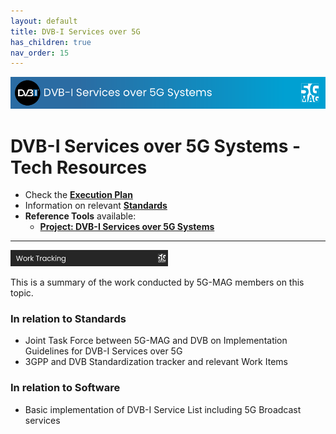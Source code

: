 ```yaml
---
layout: default
title: DVB-I Services over 5G
has_children: true
nav_order: 15
---
```


<img src="../assets/images/Banner_DVBI.png" /> 

# DVB-I Services over 5G Systems - Tech Resources

* Check the [**Execution Plan**](https://github.com/orgs/5G-MAG/projects/44/views/17)
* Information on relevant [**Standards**](https://5g-mag.github.io/Standards/pages/dvb-i-5g.html)
* **Reference Tools** available:
   * [**Project: DVB-I Services over 5G Systems**](https://5g-mag.github.io/Getting-Started/pages/dvbi-over-5g/)

---

<img src="../assets/images/Banner_WorkTracking.png" width="50%" /> 

This is a summary of the work conducted by 5G-MAG members on this topic.

### In relation to Standards
* Joint Task Force between 5G-MAG and DVB on Implementation Guidelines for DVB-I Services over 5G
* 3GPP and DVB Standardization tracker and relevant Work Items

### In relation to Software
* Basic implementation of DVB-I Service List including 5G Broadcast services
